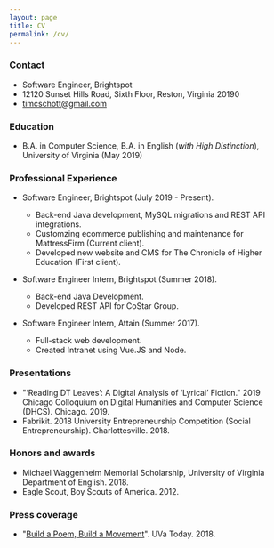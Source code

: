 ```yaml
---
layout: page
title: CV
permalink: /cv/
---
```


### Contact

*   Software Engineer, Brightspot
*   12120 Sunset Hills Road, Sixth Floor, Reston, Virginia 20190
*   timcschott@gmail.com

### Education

*	B.A. in Computer Science, B.A. in English  (*with High Distinction*), University of Virginia (May 2019)

### Professional Experience

*	Software Engineer, Brightspot (July 2019 - Present).
	*	Back-end Java development, MySQL migrations and REST API integrations.
	*	Customzing ecommerce publishing and maintenance for MattressFirm (Current client).
	*	Developed new website and CMS for The Chronicle of Higher Education (First client).

*	Software Engineer Intern, Brightspot (Summer 2018).
	*	Back-end Java Development.
	*	Developed REST API for CoStar Group.

*	Software Engineer Intern, Attain (Summer 2017).
	*	Full-stack web development.
	*	Created Intranet using Vue.JS and Node.

### Presentations

*   "‘Reading DT Leaves’: A Digital Analysis of ‘Lyrical’ Fiction." 2019 Chicago Colloquium on Digital Humanities and Computer Science (DHCS). Chicago. 2019.
*	Fabrikit. 2018 University Entrepreneurship Competition (Social Entrepreneurship). Charlottesville. 2018.

### Honors and awards

*   Michael Waggenheim Memorial Scholarship, University of Virginia Department of English. 2018.
*	Eagle Scout, Boy Scouts of America. 2012. 

### Press coverage
*	"[Build a Poem, Build a Movement](https://news.virginia.edu/content/build-poem-build-movement-its-all-part-humanities-week?utm_source=DailyReport&utm_medium=email&utm_campaign=news)". UVa Today. 2018.